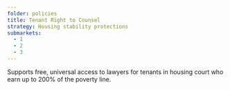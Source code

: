```yaml
---
folder: policies
title: Tenant Right to Counsel
strategy: Housing stability protections
submarkets:
  - 1
  - 2
  - 3
---
```

Supports free, universal access to lawyers for tenants in housing court who earn up to 200% of the poverty line.